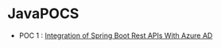 # JavaPOCS

* POC 1 : [Integration of Spring Boot Rest APIs With Azure AD](https://github.com/sugandha-xebia/JavaPOCs/tree/master/academy)
